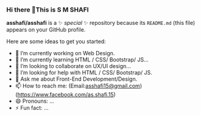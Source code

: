 ### Hi there 👋This is S M SHAFI


**asshafi/asshafi** is a ✨ _special_ ✨ repository because its `README.md` (this file) appears on your GitHub profile.

Here are some ideas to get you started:

- 🔭 I’m currently working on Web Design.
- 🌱 I’m currently learning HTML / CSS/ Bootstrap/ JS...
- 👯 I’m looking to collaborate on  UX/UI design...
- 🤔 I’m looking for help with HTML / CSS/ Bootstrap/ JS.
- 💬 Ask me about Front-End Development/Design.
- 📫 How to reach me: (Email:asshafi15@gmail.com)
(https://www.facebook.com/as.shafi.15)
- 😄 Pronouns: ...
- ⚡ Fun fact: ...

